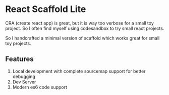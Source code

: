# React Scaffold Lite

CRA (create react app) is great, but it is way too verbose for a small toy project. So I often find myself using codesandbox to try small react projects. 

So I handcrafted a minimal version of scaffold which works great for small toy projects.


## Features

1. Local development with complete sourcemap support for better debugging
2. Dev Server
3. Modern es6 code support